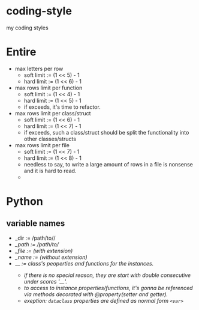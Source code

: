 # coding-style
my coding styles 



# Entire

- max letters per row
  - soft limit := (1 << 5) - 1
  - hard limit := (1 << 6) - 1 
- max rows limit per function
  - soft limit := (1 << 4) - 1
  - hard limit := (1 << 5) - 1
  - if exceeds, it's time to refactor.
- max rows limit per class/struct
  - soft limit := (1 << 6) - 1  
  - hard limit := (1 << 7) - 1
  - if exceeds, such a class/struct should be split the functionality into other classes/structs 
- max rows limit per file 
  - soft limit := (1 << 7) - 1  
  - hard limit := (1 << 8) - 1
  - needless to say, to write a large amount of rows in a file is nonsense and it is hard to read.    
  - 
 
 
# Python

## variable names
- <foo>_dir := /path/to/<directory>/
- <var>_path := /path/to/<file>
- <var>_file := <file> (with extension)
- <var>_name := <file> (without extension)
- __<var> := class's peoperties and functions for the instances. 
  - if there is no special reason, they are start with double consecutive under scores '__'.
  - to access to instance properties/functions, it's gonna be referenced via methods decorated with @property(setter and getter). 
  - exeption: `dataclass` properties are defined as normal form `<var>`
